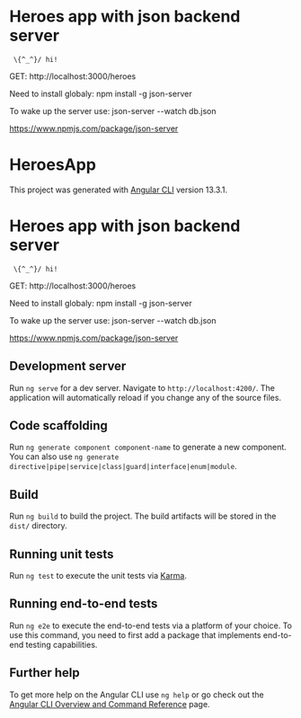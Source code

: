 # Heroes app with json backend server
     \{^_^}/ hi!

GET: http://localhost:3000/heroes 

Need to install globaly:
npm install -g json-server

To wake up the server use:
 json-server --watch db.json

https://www.npmjs.com/package/json-server

# HeroesApp

This project was generated with [Angular CLI](https://github.com/angular/angular-cli) version 13.3.1.

# Heroes app with json backend server
     \{^_^}/ hi!

GET: http://localhost:3000/heroes 

Need to install globaly:
npm install -g json-server

To wake up the server use:
 json-server --watch db.json

https://www.npmjs.com/package/json-server

## Development server

Run `ng serve` for a dev server. Navigate to `http://localhost:4200/`. The application will automatically reload if you change any of the source files.

## Code scaffolding

Run `ng generate component component-name` to generate a new component. You can also use `ng generate directive|pipe|service|class|guard|interface|enum|module`.

## Build

Run `ng build` to build the project. The build artifacts will be stored in the `dist/` directory.

## Running unit tests

Run `ng test` to execute the unit tests via [Karma](https://karma-runner.github.io).

## Running end-to-end tests

Run `ng e2e` to execute the end-to-end tests via a platform of your choice. To use this command, you need to first add a package that implements end-to-end testing capabilities.

## Further help

To get more help on the Angular CLI use `ng help` or go check out the [Angular CLI Overview and Command Reference](https://angular.io/cli) page.
